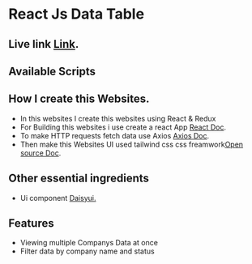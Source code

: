 # React Js Data Table

## Live link [Link]().

## Available Scripts

## How I create this Websites.
* In this websites I create this websites using React & Redux
* For Building this websites i use create a react App [React Doc](https://reactjs.org/docs/create-a-new-react-app.html).
* To make HTTP requests fetch data use Axios [Axios Doc](https://axios-http.com/docs/intro).
* Then make this Websites UI used tailwind css css freamwork[Open source Doc](https://tailwindcss.com/).


##  Other essential ingredients
* Ui component [ Daisyui.](https://daisyui.com/)


## Features
* Viewing multiple Companys Data at once
* Filter data by company name and status
